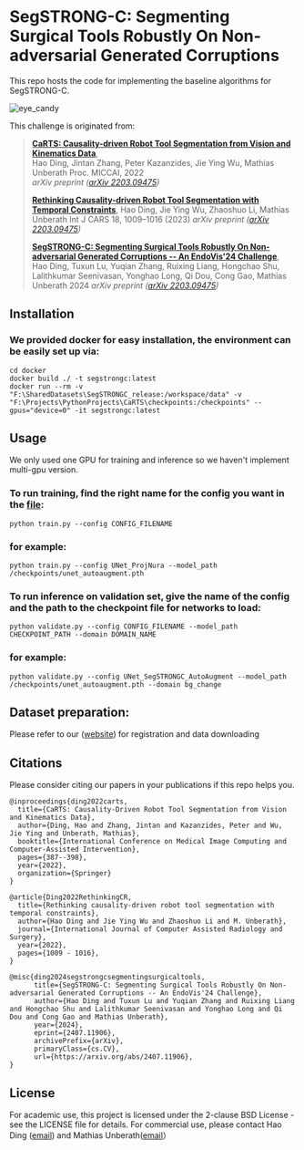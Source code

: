 # SegSTRONG-C: Segmenting Surgical Tools Robustly On Non-adversarial Generated Corruptions

This repo hosts the code for implementing the baseline algorithms for SegSTRONG-C.

![eye_candy](img/eye_candy_2.png)

This challenge is originated from:
> [**CaRTS: Causality-driven Robot Tool Segmentation from Vision and Kinematics Data**](https://link.springer.com/chapter/10.1007/978-3-031-16449-1_37),            
> Hao Ding, Jintan Zhang, Peter Kazanzides, Jie Ying Wu, Mathias Unberath 
> Proc. MICCAI, 2022  
> *arXiv preprint ([arXiv 2203.09475](https://arxiv.org/abs/2203.09475))*
>
> [**Rethinking Causality-driven Robot Tool Segmentation with Temporal Constraints**](https://link.springer.com/article/10.1007/s11548-023-02872-8),
> Hao Ding, Jie Ying Wu, Zhaoshuo Li, Mathias Unberath
> Int J CARS 18, 1009–1016 (2023)
> *arXiv preprint ([arXiv 2203.09475](https://arxiv.org/abs/2212.00072))*
>
> [**SegSTRONG-C: Segmenting Surgical Tools Robustly On Non-adversarial Generated Corruptions -- An EndoVis'24 Challenge**](https://arxiv.org/abs/2407.11906),
> Hao Ding, Tuxun Lu, Yuqian Zhang, Ruixing Liang, Hongchao Shu, Lalithkumar Seenivasan, Yonghao Long, Qi Dou, Cong Gao, Mathias Unberath
> 2024
> *arXiv preprint ([arXiv 2203.09475](https://arxiv.org/abs/2407.11906))*

## Installation

### We provided docker for easy installation, the environment can be easily set up via:

```shell
cd docker
docker build ./ -t segstrongc:latest
docker run --rm -v "F:\SharedDatasets\SegSTRONGC_release:/workspace/data" -v "F:\Projects\PythonProjects\CaRTS\checkpoints:/checkpoints" --gpus="device=0" -it segstrongc:latest
```

## Usage

We only used one GPU for training and inference so we haven't implement multi-gpu version.

### To run training, find the right name for the config you want in the [file](config/__init__.py):

    python train.py --config CONFIG_FILENAME

### for example:

```shell
python train.py --config UNet_ProjNura --model_path /checkpoints/unet_autoaugment.pth
```

### To run inference on validation set, give the name of the config and the path to the checkpoint file for networks to load:

    python validate.py --config CONFIG_FILENAME --model_path CHECKPOINT_PATH --domain DOMAIN_NAME

### for example:

```shell
python validate.py --config UNet_SegSTRONGC_AutoAugment --model_path /checkpoints/unet_autoaugment.pth --domain bg_change
```

## Dataset preparation:

Please refer to our ([website](segstrongc.cs.jhu.edu)) for registration and data downloading

## Citations
Please consider citing our papers in your publications if this repo helps you. 
```
@inproceedings{ding2022carts,
  title={CaRTS: Causality-Driven Robot Tool Segmentation from Vision and Kinematics Data},
  author={Ding, Hao and Zhang, Jintan and Kazanzides, Peter and Wu, Jie Ying and Unberath, Mathias},
  booktitle={International Conference on Medical Image Computing and Computer-Assisted Intervention},
  pages={387--398},
  year={2022},
  organization={Springer}
}

@article{Ding2022RethinkingCR,
  title={Rethinking causality-driven robot tool segmentation with temporal constraints},
  author={Hao Ding and Jie Ying Wu and Zhaoshuo Li and M. Unberath},
  journal={International Journal of Computer Assisted Radiology and Surgery},
  year={2022},
  pages={1009 - 1016},
}

@misc{ding2024segstrongcsegmentingsurgicaltools,
      title={SegSTRONG-C: Segmenting Surgical Tools Robustly On Non-adversarial Generated Corruptions -- An EndoVis'24 Challenge}, 
      author={Hao Ding and Tuxun Lu and Yuqian Zhang and Ruixing Liang and Hongchao Shu and Lalithkumar Seenivasan and Yonghao Long and Qi Dou and Cong Gao and Mathias Unberath},
      year={2024},
      eprint={2407.11906},
      archivePrefix={arXiv},
      primaryClass={cs.CV},
      url={https://arxiv.org/abs/2407.11906}, 
}
```

## License
For academic use, this project is licensed under the 2-clause BSD License - see the LICENSE file for details. For commercial use, please contact Hao Ding ([email](mailto:hding15@jhu.edu)) and Mathias Unberath([email](mailto:unberath@jhu.edu)）
